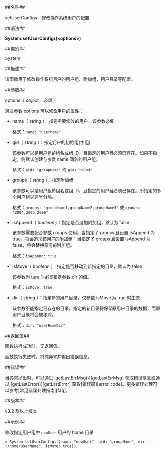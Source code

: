 ##名称##

setUserConfigs - 修改操作系统用户的配置

##语法##

**System.setUserConfigs(\<options\>)**

##类别##

System

##描述##

该函数用于修改操作系统用户的用户组、附加组、用户目录等配置。

##参数##

options（ *object，必填* ）

通过参数 options 可以修改用户的属性：

- name（ *string* ）：指定需要修改的用户，该参数必填

    格式：`name: "username"`

- gid（ *string* ）：指定用户的初始组(主组)

    该参数可以是用户组的组名或组 ID，且指定的用户组必须已存在。如果不指定，则默认创建与参数 name 同名的用户组。

    格式：`gid: "groupName"` 或 `gid: "2003"`

- groups（ *string* ）：指定附加组

    该参数可以是用户组的组名或组 ID，且指定的用户组必须已存在。所指定的多个用户组以逗号分隔。

    格式：`groups: "groupName1,groupName2,groupName3"` 或 `groups: "2004,2005,2006"`


- isAppend（ *boolean* ）：指定是否追加附加组，默认为 false

    该参数需要配合参数 groups 使用。当指定了 groups 且设置 isAppend 为 true，将会追加该用户的附加组；当指定了 groups 且设置 isAppend 为 false，将会替换原有的附加组。

    格式：`isAppend: true`

- isMove（ *boolean* ）：指定是否移动到新指定的目录，默认为 false

    该参数为 ture 时必须指定参数 dir 的值。

    格式：`isMove: true`

- dir（ *string* ）：指定新的用户目录，仅参数 isMove 为 true 时生效

    该参数不能指定已存在的目录。指定的新目录将保留原用户目录的数据，而原用户目录将会被移除。

    格式：`dir: "userHomeDir"`


##返回值##

函数执行成功时，无返回值。

函数执行失败时，将抛异常并输出错误信息。

##错误##

当异常抛出时，可以通过 [getLastErrMsg()][getLastErrMsg] 获取错误信息或通过 [getLastError()][getLastError] 获取[错误码][error_code]。更多错误处理可以参考[常见错误处理指南][faq]。

##版本##

v3.2 及以上版本

##示例##

修改指定用户组中 `newUser` 用户的 home 目录

```lang-javascript
> System.setUserConfigs({name: "newUser", gid: "groupName", dir: "/home/userName", isMove: true})
```


[^_^]:
    本文使用的所有引用及链接
[getLastErrMsg]:manual/Manual/Sequoiadb_Command/Global/getLastErrMsg.md
[getLastError]:manual/Manual/Sequoiadb_Command/Global/getLastError.md
[error_code]:manual/Manual/Sequoiadb_error_code.md
[faq]:manual/FAQ/faq_sdb.md